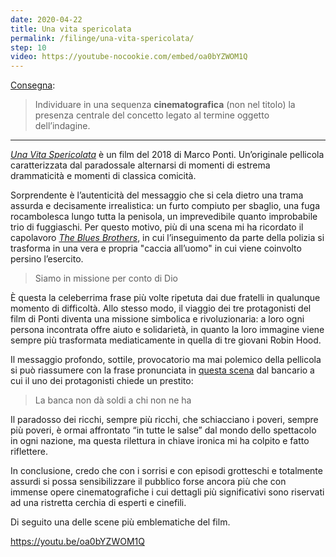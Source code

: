 ```yaml
---
date: 2020-04-22
title: Una vita spericolata
permalink: /filinge/una-vita-spericolata/
step: 10
video: https://youtube-nocookie.com/embed/oa0bYZWOM1Q
---
```

[Consegna](https://filinge.blogspot.com/2020/04/step-10-nel-cinema.html):

> Individuare in una sequenza **cinematografica** (non nel titolo) la presenza centrale del concetto legato al termine oggetto dell’indagine.

---

<cite>[Una Vita Spericolata](https://www.imdb.com/title/tt6917272/ '“Una Vita Spericolata„ su IMDb')</cite> è un film del 2018 di Marco Ponti. Un’originale pellicola caratterizzata dal paradossale alternarsi di momenti di estrema drammaticità e momenti di classica comicità.

Sorprendente è l’autenticità del messaggio che si cela dietro una trama assurda e decisamente irrealistica: un furto compiuto per sbaglio, una fuga rocambolesca lungo tutta la penisola, un imprevedibile quanto improbabile trio di fuggiaschi. Per questo motivo, più di una scena mi ha ricordato il capolavoro <cite lang='en'><a hreflang='it' href='https://it.wikipedia.org/wiki/The_Blues_Brothers_-_I_fratelli_Blues' title='“The Blues Brothers” su Wikipedia'>The Blues Brothers</a></cite>, in cui l’inseguimento da parte della polizia si trasforma in una vera e propria "caccia all’uomo" in cui viene coinvolto persino l’esercito.

> Siamo in missione per conto di Dio

È questa la celeberrima frase più volte ripetuta dai due fratelli in qualunque momento di difficoltà. Allo stesso modo, il viaggio dei tre protagonisti del film di Ponti diventa una missione simbolica e rivoluzionaria: a loro ogni persona incontrata offre aiuto e solidarietà, in quanto la loro immagine viene sempre più trasformata mediaticamente in quella di tre giovani Robin Hood.

Il messaggio profondo, sottile, provocatorio ma mai polemico della pellicola si può riassumere con la frase pronunciata in [questa scena](https://youtube-nocookie.com/embed/u_1qt0riSkQ) dal bancario a cui il uno dei protagonisti chiede un prestito:

> La banca non dà soldi a chi non ne ha

Il paradosso dei ricchi, sempre più ricchi, che schiacciano i poveri, sempre più poveri, è ormai affrontato “in tutte le salse” dal mondo dello spettacolo in ogni nazione, ma questa rilettura in chiave ironica mi ha colpito e fatto riflettere.

In conclusione, credo che con i sorrisi e con episodi grotteschi e totalmente assurdi si possa sensibilizzare il pubblico forse ancora più che con immense opere cinematografiche i cui dettagli più significativi sono riservati ad una ristretta cerchia di esperti e cinefili.

Di seguito una delle scene più emblematiche del film.

https://youtu.be/oa0bYZWOM1Q
